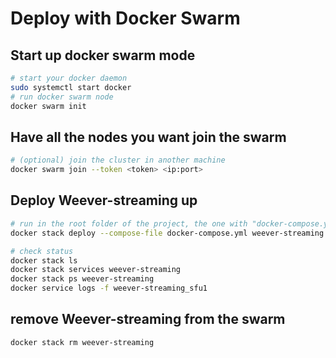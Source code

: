 # Deploy with Docker Swarm

## Start up docker swarm mode

```bash
# start your docker daemon
sudo systemctl start docker
# run docker swarm node
docker swarm init
```

## Have all the nodes you want join the swarm

```bash
# (optional) join the cluster in another machine
docker swarm join --token <token> <ip:port>
```

## Deploy Weever-streaming up

```bash
# run in the root folder of the project, the one with "docker-compose.yml" in it
docker stack deploy --compose-file docker-compose.yml weever-streaming

# check status
docker stack ls
docker stack services weever-streaming
docker stack ps weever-streaming
docker service logs -f weever-streaming_sfu1
```

## remove Weever-streaming from the swarm

```bash
docker stack rm weever-streaming
```
